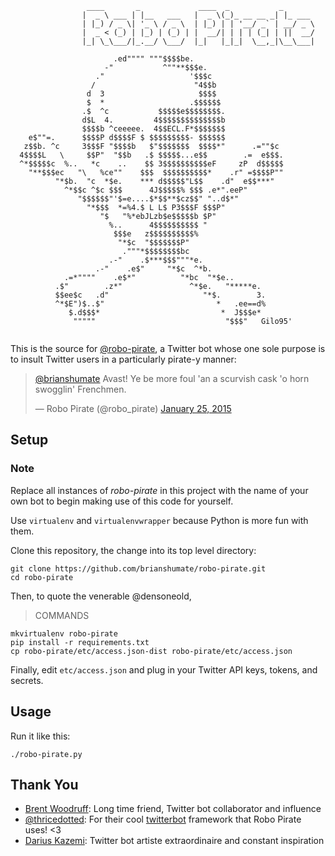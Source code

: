 
```
				 ____       _             ____  _           _
				|  _ \ ___ | |__   ___   |  _ \(_)_ __ __ _| |_ ___
				| |_) / _ \| '_ \ / _ \  | |_) | | '__/ _` | __/ _ \
				|  _ < (_) | |_) | (_) | |  __/| | | | (_| | ||  __/
				|_| \_\___/|_.__/ \___/  |_|   |_|_|  \__,_|\__\___|

                       .ed"""" """$$$$be.
                     -"           ^""**$$$e.
                   ."                   '$$$c
                  /                      "4$$b
                 d  3                     $$$$
                 $  *                   .$$$$$$
                .$  ^c           $$$$$e$$$$$$$$.
                d$L  4.         4$$$$$$$$$$$$$$b
                $$$$b ^ceeeee.  4$$ECL.F*$$$$$$$
    e$""=.      $$$$P d$$$$F $ $$$$$$$$$- $$$$$$
   z$$b. ^c     3$$$F "$$$$b   $"$$$$$$$  $$$$*"      .=""$c
  4$$$$L   \     $$P"  "$$b   .$ $$$$$...e$$        .=  e$$$.
  ^*$$$$$c  %..   *c    ..    $$ 3$$$$$$$$$$eF     zP  d$$$$$
    "**$$$ec   "\   %ce""    $$$  $$$$$$$$$$*    .r" =$$$$P""
          "*$b.  "c  *$e.    *** d$$$$$"L$$    .d"  e$$***"
            ^*$$c ^$c $$$      4J$$$$$% $$$ .e*".eeP"
               "$$$$$$"'$=e....$*$$**$cz$$" "..d$*"
                 "*$$$  *=%4.$ L L$ P3$$$F $$$P"
                    "$   "%*ebJLzb$e$$$$$b $P"
                      %..      4$$$$$$$$$$ "
                       $$$e   z$$$$$$$$$$%
                        "*$c  "$$$$$$$P"
                         ."""*$$$$$$$$bc
                      .-"    .$***$$$"""*e.
                   .-"    .e$"     "*$c  ^*b.
            .=*""""    .e$*"          "*bc  "*$e..
          .$"        .z*"               ^*$e.   "*****e.
          $$ee$c   .d"                     "*$.        3.
          ^*$E")$..$"                         *   .ee==d%
             $.d$$$*                           *  J$$$e*
              """""                             "$$$"   Gilo95'


```

This is the source for [@robo-pirate](https://twitter.com/robo_pirate/with_replies), a Twitter
bot whose one sole purpose is to insult Twitter users in a particularly
pirate-y manner:

<blockquote class="twitter-tweet" lang="en"><p><a href="https://twitter.com/brianshumate">@brianshumate</a> Avast! Ye be more foul &#39;an a scurvish cask &#39;o horn swogglin&#39; Frenchmen.</p>&mdash; Robo Pirate (@robo_pirate) <a href="https://twitter.com/robo_pirate/status/559397014514204675">January 25, 2015</a></blockquote>
<script async src="//platform.twitter.com/widgets.js" charset="utf-8"></script>

## Setup

### Note

Replace all instances of *robo-pirate* in this project with the name of
your own bot to begin making use of this code for yourself.

Use `virtualenv` and `virtualenvwrapper` because Python is more fun with them.

Clone this repository, the change into its top level directory:

```
git clone https://github.com/brianshumate/robo-pirate.git
cd robo-pirate
```

Then, to quote the venerable @densoneold,

> COMMANDS

```
mkvirtualenv robo-pirate
pip install -r requirements.txt
cp robo-pirate/etc/access.json-dist robo-pirate/etc/access.json
```

Finally, edit `etc/access.json` and plug in your Twitter API keys, tokens,
and secrets.

## Usage

Run it like this:

```
./robo-pirate.py
```

## Thank You

- [Brent Woodruff](https://twitter.com/fprimex): Long time friend, Twitter bot collaborator and influence
- [@thricedotted](https://twitter.com/thricedotted): For their cool [twitterbot](https://github.com/thricedotted/twitterbot) framework that Robo Pirate uses! <3
- [Darius Kazemi](https://twitter.com/tinysubversions): Twitter bot artiste extraordinaire and constant inspiration
